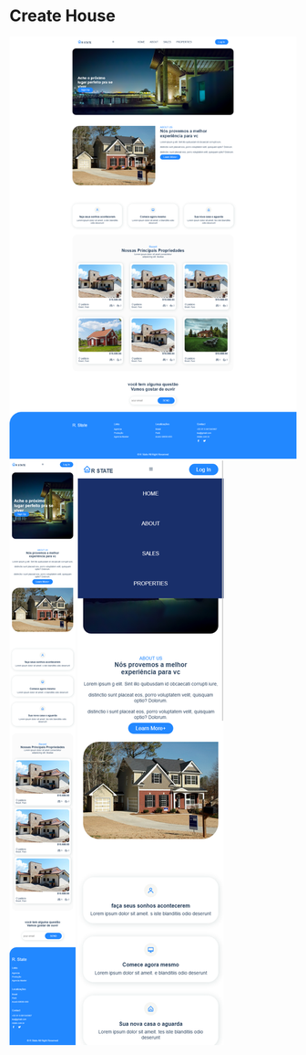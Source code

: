 <h1 text-align="center"> Create House </h1>
<img src="./DesignResponsiveWebHouse.png" title="template create house" />

<div "style =    display: flex;
    align-items: center; flex-direction: column; padding-top:0;" >
<img src="./responsive01.png" title="template create house responsive 02" />
<img src="./responsive02.png" title="template create house responsive 01" />
</div>



